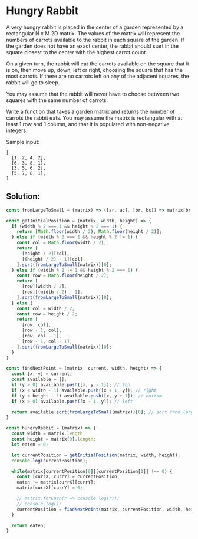 # Hungry Rabbit

A very hungry rabbit is placed in the center of a garden represented by a rectangular N x M 2D matrix. The values of the matrix will represent the numbers of carrots available to the rabbit in each square of the garden. If the garden does not have an exact center, the rabbit should start in the square closest to the center with the highest carrot count.

On a given turn, the rabbit will eat the carrots available on the square that it is on, then move up, down, left or right, choosing the square that has the most carrots. If there are no carrots left on any of the adjacent squares, the rabbit will go to sleep.

You may assume that the rabbit will never have to choose between two squares with the same number of carrots.

Write a function that takes a garden matrix and returns the number of carrots the rabbit eats. You may assume the matrix is rectangular with at least 1 row and 1 column, and that it is populated with non-negative integers.

Sample input:
```
[
  [1, 2, 4, 2],
  [6, 3, 8, 1],
  [3, 5, 6, 2],
  [5, 7, 8, 1],
]
```

## Solution:
```javascript
const fromLargeToSmall = (matrix) => ([ar, ac], [br, bc]) => matrix[br][bc] - matrix[ar][ac];

const getInitialPosition = (matrix, width, height) => {
  if (width % 2 === 1 && height % 2 === 1) {
    return [Math.floor(width / 2), Math.floor(height / 2)];
  } else if (width % 2 === 1 && height % 2 != 1) {
    const col = Math.floor(width / 2);
    return [
      [height / 2][col],
      [(height / 2) - 1][col],
    ].sort(fromLargeToSmall(matrix))[0];
  } else if (width % 2 != 1 && height % 2 === 1) {
    const row = Math.floor(height / 2);
    return [
      [row][width / 2],
      [row][(width / 2) - 1],
    ].sort(fromLargeToSmall(matrix))[0];
  } else {
    const col = width / 2;
    const row = height / 2;
    return [
      [row, col],
      [row - 1, col],
      [row, col - 1],
      [row - 1, col - 1],
    ].sort(fromLargeToSmall(matrix))[0];
  }
}

const findNextPoint = (matrix, current, width, height) => {
  const [x, y] = current;
  const available = [];
  if (y > 0) available.push([x, y - 1]); // top
  if (x < width - 1) available.push([x + 1, y]); // right
  if (y < height - 1) available.push([x, y + 1]); // bottom
  if (x > 0) available.push([x - 1, y]); // left

  return available.sort(fromLargeToSmall(matrix))[0]; // sort from largest to smallest
}

const hungryRabbit = (matrix) => {
  const width = matrix.length;
  const height = matrix[0].length;
  let eaten = 0;

  let currentPosition = getInitialPosition(matrix, width, height);
  console.log(currentPosition);

  while(matrix[currentPosition[0]][currentPosition[1]] !== 0) {
    const [currX, currY] = currentPosition;
    eaten += matrix[currX][currY];
    matrix[currX][currY] = 0;

    // matrix.forEach(r => console.log(r));
    // console.log();
    currentPosition = findNextPoint(matrix, currentPosition, width, height);
  }

  return eaten;
}

```
